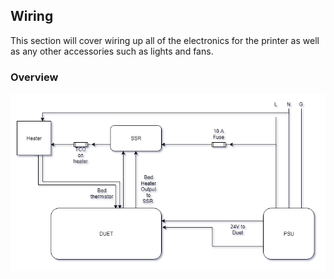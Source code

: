 ## Wiring

This section will cover wiring up all of the electronics for the printer as well as any other accessories such as lights and fans.

### Overview
![Core XY Printer Wiring](Pictures/01_Belted_Core_XY_Wiring.png)
